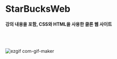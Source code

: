 # StarBucksWeb

#### 강의 내용을 포함, CSS와 HTML을 사용한 클론 웹 사이트
<br>
<br>

![ezgif com-gif-maker](https://user-images.githubusercontent.com/52130444/146005228-fc76943e-842f-4134-aed3-8c906043311b.gif)
